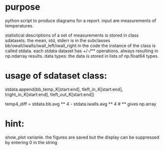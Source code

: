 purpose
=======

python script to produce diagrams for a report.
input are measurements of temperatures.

statistical descriptions of a set of measurements is stored in class sdatasets.
the mean, std, stderr is in the subclasses bb/owall/iwalls/iwall_left/iwall_right
in the code the instance of the class is called stdata.
each stdata dataset has +/-/** operations. always resulting in np.ndarray results.
data types: the data is stored in lists of np.float64 types.

usage of sdataset class:
========================

stdata.append(bb_temp_K[start:end],
                  tleft_in_K[start:end], tright_in_K[start:end], tleft_out_K[start:end])
                  
temp4_diff = stdata.bb.avg ** 4 - stdata.iwalls.avg ** 4 # ** gives np.array

hint:
=====
show_plot varianle. 
the figures are saved but the display can be suppressed by entering 0 in the string
